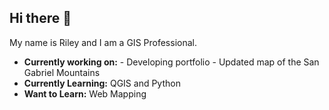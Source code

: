## Hi there 👋

My name is Riley and I am a GIS Professional.

- **Currently working on:** - Developing portfolio - Updated map of the San Gabriel Mountains
- **Currently Learning:** QGIS and Python
- **Want to Learn:** Web Mapping
